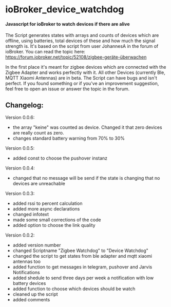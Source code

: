 # ioBroker_device_watchdog
#### Javascript for ioBroker to watch devices if there are alive
The Script generates states with arrays and counts of devices which are offline, using batteries, total devices of these and how much the signal strength is.
It's based on the script from user JohannesA in the forum of ioBroker. You can read the topic here:
https://forum.iobroker.net/topic/52108/zigbee-geräte-überwachen

In the first place it's meant for zigbee devices which are connected with the Zigbee Adapter and works perfectly with it.
All other Devices (currently Ble, MQTT Xiaomi Antennas) are in beta.
The Script can have bugs and isn't perfect. If you found something or if you've an improvement suggestion, feel free to open an issue or answer the topic in the forum.

## Changelog:
Version 0.0.6:
- the array "keine" was counted as device. Changed it that zero devices are really count as zero.
- changes standard battery warning from 70% to 30%

Version 0.0.5:
- added const to choose the pushover instanz

Version 0.0.4:
- changed that no message will be send if the state is changing that no devices are unreachable

Version 0.0.3:
- added rssi to percent calculation
- added more async declarations
- changed infotext
- made some small corrections of the code
- added option to choose the link quality

Version 0.0.2:
- added version number
- changed Scriptname "Zigbee Watchdog" to "Device Watchdog"
- changed the script to get states from ble adapter and mqtt xiaomi antennas too
- added function to get messages in telegram, pushover and Jarvis Notifications
- added shedule to send three days per week a notification with low battery devices
- added function to choose which devices should be watch
- cleaned up the script
- added comments

